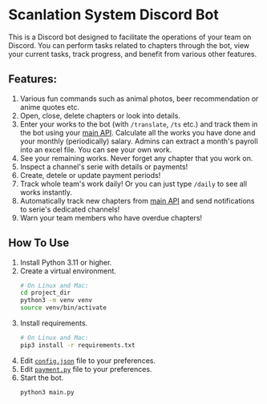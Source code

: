 # Scanlation System Discord Bot
This is a Discord bot designed to facilitate the operations of your team on Discord. 
You can perform tasks related to chapters through the bot, view your current tasks, 
track progress, and benefit from various other features.

## Features:
1. Various fun commands such as animal photos, beer recommendation or anime quotes etc.
2. Open, close, delete chapters or look into details.
3. Enter your works to the bot (with `/translate`, `/ts` etc.) and track them in the bot using your [main API](https://github.com/NandeMD/scanlation_sys/tree/main/scan_api). Calculate all the works you have done and your monthly (periodically) salary. Admins can extract a month's payroll into an excel file. You can see your own
   work. 
4. See your remaining works. Never forget any chapter that you work on.
5. Inspect a channel's serie with details or payments!
6. Create, detele or update payment periods!
7. Track whole team's work daily! Or you can just type `/daily` to see all works instantly.
8. Automatically track new chapters from [main API](https://github.com/NandeMD/scanlation_sys/tree/main/scan_api) and send notifications to serie's dedicated channels!
9. Warn your team members who have overdue chapters!

## How To Use
1. Install Python 3.11 or higher.
2. Create a virtual environment.
    ```bash
   # On Linux and Mac:
   cd project_dir
   python3 -m venv venv
   source venv/bin/activate
   ```
3. Install requirements.
   ```bash
   # On Linux and Mac:
   pip3 install -r requirements.txt
   ```
4. Edit [`config.json`](https://github.com/NandeMD/scanlation_sys/blob/main/discord_bot/mp/config.json) file to your preferences.
5. Edit [`payment.py`](https://github.com/NandeMD/scanlation_sys/blob/main/discord_bot/mp/payment.py) file to your preferences.
6. Start the bot.
   ```bash
   python3 main.py
   ```